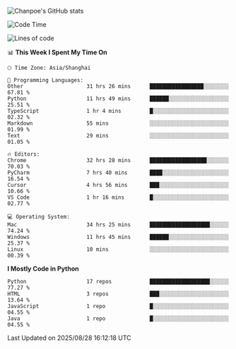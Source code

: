 ![Chanpoe's GitHub stats](https://github-readme-stats.vercel.app/api?username=Chanpoe&show_icons=true&count_private=true&theme=cobalt)

<!--START_SECTION:waka-->
![Code Time](http://img.shields.io/badge/Code%20Time-930%20hrs%206%20mins-blue)

![Lines of code](https://img.shields.io/badge/From%20Hello%20World%20I%27ve%20Written-1.9%20million%20lines%20of%20code-blue)

📊 **This Week I Spent My Time On** 

```text
🕑︎ Time Zone: Asia/Shanghai

💬 Programming Languages: 
Other                    31 hrs 26 mins      █████████████████░░░░░░░░   67.81 % 
Python                   11 hrs 49 mins      ██████░░░░░░░░░░░░░░░░░░░   25.51 % 
TypeScript               1 hr 4 mins         █░░░░░░░░░░░░░░░░░░░░░░░░   02.32 % 
Markdown                 55 mins             ░░░░░░░░░░░░░░░░░░░░░░░░░   01.99 % 
Text                     29 mins             ░░░░░░░░░░░░░░░░░░░░░░░░░   01.05 % 

🔥 Editors: 
Chrome                   32 hrs 28 mins      ██████████████████░░░░░░░   70.03 % 
PyCharm                  7 hrs 40 mins       ████░░░░░░░░░░░░░░░░░░░░░   16.54 % 
Cursor                   4 hrs 56 mins       ███░░░░░░░░░░░░░░░░░░░░░░   10.66 % 
VS Code                  1 hr 16 mins        █░░░░░░░░░░░░░░░░░░░░░░░░   02.77 % 

💻 Operating System: 
Mac                      34 hrs 25 mins      ███████████████████░░░░░░   74.24 % 
Windows                  11 hrs 45 mins      ██████░░░░░░░░░░░░░░░░░░░   25.37 % 
Linux                    10 mins             ░░░░░░░░░░░░░░░░░░░░░░░░░   00.39 % 
```

**I Mostly Code in Python** 

```text
Python                   17 repos            ███████████████████░░░░░░   77.27 % 
HTML                     3 repos             ███░░░░░░░░░░░░░░░░░░░░░░   13.64 % 
JavaScript               1 repo              █░░░░░░░░░░░░░░░░░░░░░░░░   04.55 % 
Java                     1 repo              █░░░░░░░░░░░░░░░░░░░░░░░░   04.55 % 
```




 Last Updated on 2025/08/28 16:12:18 UTC
<!--END_SECTION:waka-->
